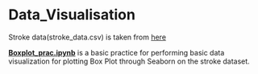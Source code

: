 # Data_Visualisation

Stroke data(stroke_data.csv) is taken from [here](https://www.kaggle.com/fedesoriano/stroke-prediction-dataset)

[**Boxplot_prac.ipynb**](https://github.com/ameya-shukla/Data_Visualisation_prac/blob/main/Boxplot_prac.ipynb) is a basic practice for performing basic data visualization for plotting Box Plot through Seaborn on the stroke dataset.  
